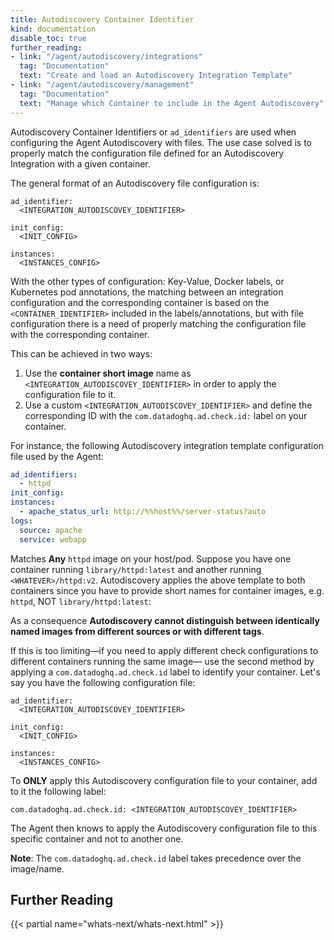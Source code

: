 ```yaml
---
title: Autodiscovery Container Identifier
kind: documentation
disable_toc: true
further_reading:
- link: "/agent/autodiscovery/integrations"
  tag: "Documentation"
  text: "Create and load an Autodiscovery Integration Template"
- link: "/agent/autodiscovery/management"
  tag: "Documentation"
  text: "Manage which Container to include in the Agent Autodiscovery"
---
```


Autodiscovery Container Identifiers or `ad_identifiers` are used when configuring the Agent Autodiscovery with files. The use case solved is to properly match the configuration file defined for an Autodiscovery Integration with a given container.

The general format of an Autodiscovery file configuration is:

```
ad_identifier:
  <INTEGRATION_AUTODISCOVEY_IDENTIFIER>

init_config:
  <INIT_CONFIG>

instances:
  <INSTANCES_CONFIG>
```

With the other types of configuration: Key-Value, Docker labels, or Kubernetes pod annotations, the matching between an integration configuration and the corresponding container is based on the `<CONTAINER_IDENTIFIER>` included in the labels/annotations, but with file configuration there is a need of properly matching the configuration file with the corresponding container.

This can be achieved in two ways:

1. Use the **container short image** name as `<INTEGRATION_AUTODISCOVEY_IDENTIFIER>` in order to apply the configuration file to it.
2. Use a custom `<INTEGRATION_AUTODISCOVEY_IDENTIFIER>` and define the corresponding ID with the `com.datadoghq.ad.check.id:` label on your container.

For instance, the following Autodiscovery integration template configuration file used by the Agent:

```yaml
ad_identifiers:
  - httpd
init_config:
instances:
  - apache_status_url: http://%%host%%/server-status?auto
logs:
  source: apache
  service: webapp
```

Matches **Any** `httpd` image on your host/pod. Suppose you have one container running `library/httpd:latest` and another running `<WHATEVER>/httpd:v2`. Autodiscovery applies the above template to both containers since you have to provide short names for container images, e.g. `httpd`, NOT `library/httpd:latest`:

As a consequence **Autodiscovery cannot distinguish between identically named images from different sources or with different tags**.

If this is too limiting&mdash;if you need to apply different check configurations to different containers running the same image&mdash; use the second method by applying a `com.datadoghq.ad.check.id` label to identify your container. Let's say you have the following configuration file:

```
ad_identifier:
  <INTEGRATION_AUTODISCOVEY_IDENTIFIER>

init_config:
  <INIT_CONFIG>

instances:
  <INSTANCES_CONFIG>
```

To **ONLY**  apply this Autodiscovery configuration file to your container, add to it the following label:

```
com.datadoghq.ad.check.id: <INTEGRATION_AUTODISCOVEY_IDENTIFIER>
```

The Agent then knows to apply the Autodiscovery configuration file to this specific container and not to another one.

**Note**: The `com.datadoghq.ad.check.id` label takes precedence over the image/name.

## Further Reading

{{< partial name="whats-next/whats-next.html" >}}
